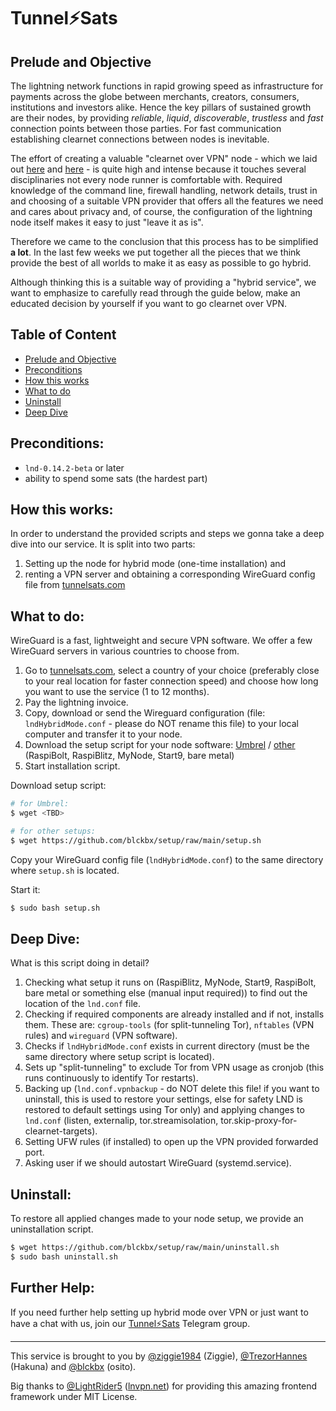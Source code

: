# Tunnel⚡Sats

## Prelude and Objective ##
The lightning network functions in rapid growing speed as infrastructure for payments across the globe between merchants, creators, consumers, institutions and investors alike. Hence the key pillars of sustained growth are their nodes, by providing _reliable_, _liquid_, _discoverable_, _trustless_ and _fast_ connection points between those parties. For fast communication establishing clearnet connections between nodes is inevitable. 

The effort of creating a valuable "clearnet over VPN" node - which we laid out [here](https://blckbx.github.io/lnd-hybrid-mode/) and [here](https://github.com/TrezorHannes/Dual-LND-Hybrid-VPS) - is quite high and intense because it touches several disciplinaries not every node runner is comfortable with. Required knowledge of the command line, firewall handling, network details, trust in and choosing of a suitable VPN provider that offers all the features we need and cares about privacy and, of course, the configuration of the lightning node itself makes it easy to just "leave it as is".

Therefore we came to the conclusion that this process has to be simplified **a lot**. In the last few weeks we put together all the pieces that we think provide the best of all worlds to make it as easy as possible to go hybrid. 

Although thinking this is a suitable way of providing a "hybrid service", we want to emphasize to carefully read through the guide below, make an educated decision by yourself if you want to go clearnet over VPN.


## Table of Content ##

- [Prelude and Objective](#prelude-and-objective)
- [Preconditions](#preconditions)
- [How this works](#how-this-works)
- [What to do](#what-to-do)
- [Uninstall](#uninstall)
- [Deep Dive](#deep-dive)


## Preconditions: ##

- `lnd-0.14.2-beta` or later
- ability to spend some sats (the hardest part)


## How this works: ##

In order to understand the provided scripts and steps we gonna take a deep dive into our service. It is split into two parts: 

1) Setting up the node for hybrid mode (one-time installation) and
2) renting a VPN server and obtaining a corresponding WireGuard config file from [tunnelsats.com](https://www.tunnelsats.com)


## What to do: ##

WireGuard is a fast, lightweight and secure VPN software. We offer a few WireGuard servers in various countries to choose from. 
1) Go to [tunnelsats.com](https://www.tunnelsats.com), select a country of your choice (preferably close to your real location for faster connection speed) and choose how long you want to use the service (1 to 12 months).
2) Pay the lightning invoice.
3) Copy, download or send the Wireguard configuration (file: `lndHybridMode.conf` - please do NOT rename this file) to your local computer and transfer it to your node.
4) Download the setup script for your node software: [Umbrel](https://tbd) / [other](https://github.com/blckbx/setup/raw/main/setup.sh) (RaspiBolt, RaspiBlitz, MyNode, Start9, bare metal)
5) Start installation script.

  Download setup script:
  ```sh
  # for Umbrel:
  $ wget <TBD>
  
  # for other setups:
  $ wget https://github.com/blckbx/setup/raw/main/setup.sh
  ```

  Copy your WireGuard config file (`lndHybridMode.conf`) to the same directory where `setup.sh` is located.

  Start it:
  ```sh
  $ sudo bash setup.sh
  ```


## Deep Dive: ##

What is this script doing in detail?

1) Checking what setup it runs on (RaspiBlitz, MyNode, Start9, RaspiBolt, bare metal or something else (manual input required)) to find out the location of the `lnd.conf` file.
2) Checking if required components are already installed and if not, installs them. These are: `cgroup-tools` (for split-tunneling Tor), `nftables` (VPN rules) and `wireguard` (VPN software).
3) Checks if `lndHybridMode.conf` exists in current directory (must be the same directory where setup script is located).
4) Sets up "split-tunneling" to exclude Tor from VPN usage as cronjob (this runs continuously to identify Tor restarts).
5) Backing up (`lnd.conf.vpnbackup` - do NOT delete this file! if you want to uninstall, this is used to restore your settings, else for safety LND is restored to  default settings using Tor only) and applying changes to `lnd.conf` (listen, externalip, tor.streamisolation, tor.skip-proxy-for-clearnet-targets).
6) Setting UFW rules (if installed) to open up the VPN provided forwarded port.
7) Asking user if we should autostart WireGuard (systemd.service).


## Uninstall: ##

To restore all applied changes made to your node setup, we provide an uninstallation script.

  ```sh
  $ wget https://github.com/blckbx/setup/raw/main/uninstall.sh
  $ sudo bash uninstall.sh
  ```


## Further Help: ##

If you need further help setting up hybrid mode over VPN 
or just want to have a chat with us, join our [Tunnel⚡Sats](https://t.me/+NJylaUom-rxjYjU6) Telegram group.

____________________________________________________________

This service is brought to you by [@ziggie1984](https://github.com/ziggie1984) (Ziggie), [@TrezorHannes](https://github.com/TrezorHannes) (Hakuna) and [@blckbx](https://github.com/blckbx) (osito).

Big thanks to [@LightRider5](https://github.com/LightRider5) ([lnvpn.net](https://lnvpn.net)) 
for providing this amazing frontend framework under MIT License.
